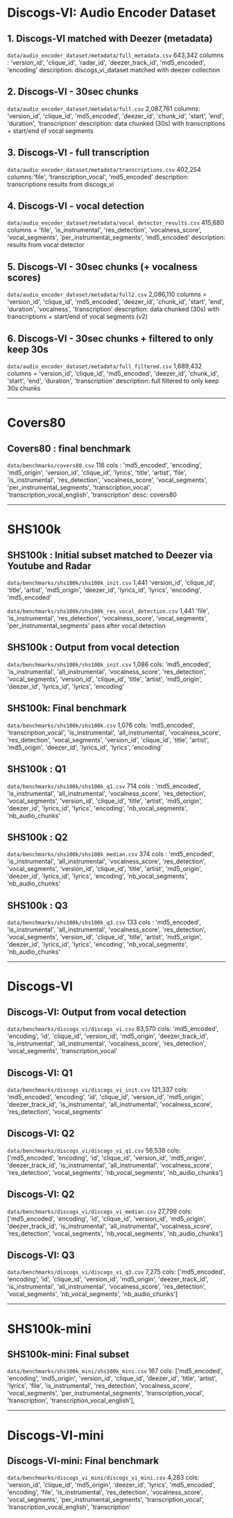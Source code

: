 
# Discogs-VI: Audio Encoder Dataset

## 1. Discogs-VI matched with Deezer (metadata)

`data/audio_encoder_dataset/metadata/full_metadata.csv`
643,342
columns : 'version_id', 'clique_id', 'radar_id', 'deezer_track_id', 'md5_encoded', 'encoding'
description: discogs_vi_dataset matched with deezer collection

## 2. Discogs-VI - 30sec chunks

`data/audio_encoder_dataset/metadata/full.csv`
2,087,761
columns: 'version_id', 'clique_id', 'md5_encoded', 'deezer_id', 'chunk_id', 'start', 'end', 'duration', 'transcription'
description: data chunked (30s) with transcriptions + start/end of vocal segments

## 3. Discogs-VI - full transcription

`data/audio_encoder_dataset/metadata/transcriptions.csv`
402,254
columns:'file', 'transcription_vocal', 'md5_encoded'
description: transcriptions results from discogs_vi

## 4. Discogs-VI - vocal detection

`data/audio_encoder_dataset/metadata/vocal_detector_results.csv`
415,680
columns = 'file', 'is_instrumental', 'res_detection', 'vocalness_score', 'vocal_segments', 'per_instrumental_segments', 'md5_encoded'
description: results from vocal detector

## 5. Discogs-VI - 30sec chunks  (+ vocalness scores)

`data/audio_encoder_dataset/metadata/full2.csv`
2,086,110
columns =  'version_id', 'clique_id', 'md5_encoded', 'deezer_id', 'chunk_id', 'start', 'end', 'duration', 'vocalness', 'transcription'
description: data chunked (30s) with transcriptions + start/end of vocal segments (v2)

## 6. Discogs-VI - 30sec chunks + filtered to only keep 30s

`data/audio_encoder_dataset/metadata/full_filtered.csv`
1,689,432
columns = 'version_id', 'clique_id', 'md5_encoded', 'deezer_id', 'chunk_id',
       'start', 'end', 'duration', 'transcription'
description: full filtered to only keep 30s chunks

---

# Covers80

## Covers80 : final benchmark

`data/benchmarks/covers80.csv`
116
cols : 'md5_encoded', 'encoding', 'md5_origin', 'version_id', 'clique_id',
       'lyrics', 'title', 'artist', 'file', 'is_instrumental', 'res_detection',
       'vocalness_score', 'vocal_segments', 'per_instrumental_segments',
       'transcription_vocal', 'transcription_vocal_english', 'transcription'
desc: covers80

---

# SHS100k

## SHS100k : Initial subset matched to Deezer via Youtube and Radar

`data/benchmarks/shs100k/shs100k_init.csv`
1,441
'version_id', 'clique_id', 'title', 'artist', 'md5_origin', 'deezer_id',
       'lyrics_id', 'lyrics', 'encoding', 'md5_encoded'

`data/benchmarks/shs100k/shs100k_res_vocal_detection.csv`
1,441
'file', 'is_instrumental', 'res_detection', 'vocalness_score',
       'vocal_segments', 'per_instrumental_segments'
pass after vocal detection

## SHS100k : Output from vocal detection

`data/benchmarks/shs100k/shs100k_init.csv`
1,086
cols: 'md5_encoded', 'is_instrumental', 'all_instrumental', 'vocalness_score',
       'res_detection', 'vocal_segments', 'version_id', 'clique_id', 'title',
       'artist', 'md5_origin', 'deezer_id', 'lyrics_id', 'lyrics', 'encoding'

## SHS100k: Final benchmark

`data/benchmarks/shs100k/shs100k.csv`
1,076
cols: 'md5_encoded', 'transcription_vocal', 'is_instrumental',
       'all_instrumental', 'vocalness_score', 'res_detection',
       'vocal_segments', 'version_id', 'clique_id', 'title', 'artist',
       'md5_origin', 'deezer_id', 'lyrics_id', 'lyrics', 'encoding'

## SHS100k : Q1

`data/benchmarks/shs100k/shs100k_q1.csv`
714
cols : 'md5_encoded', 'is_instrumental', 'all_instrumental', 'vocalness_score',
       'res_detection', 'vocal_segments', 'version_id', 'clique_id', 'title',
       'artist', 'md5_origin', 'deezer_id', 'lyrics_id', 'lyrics', 'encoding',
       'nb_vocal_segments', 'nb_audio_chunks'

## SHS100k : Q2

`data/benchmarks/shs100k/shs100k_median.csv`
374
cols : 'md5_encoded', 'is_instrumental', 'all_instrumental', 'vocalness_score',
       'res_detection', 'vocal_segments', 'version_id', 'clique_id', 'title',
       'artist', 'md5_origin', 'deezer_id', 'lyrics_id', 'lyrics', 'encoding',
       'nb_vocal_segments', 'nb_audio_chunks'

## SHS100k : Q3

`data/benchmarks/shs100k/shs100k_q3.csv`
133
cols : 'md5_encoded', 'is_instrumental', 'all_instrumental', 'vocalness_score',
       'res_detection', 'vocal_segments', 'version_id', 'clique_id', 'title',
       'artist', 'md5_origin', 'deezer_id', 'lyrics_id', 'lyrics', 'encoding',
       'nb_vocal_segments', 'nb_audio_chunks'

---

# Discogs-VI

## Discogs-VI: Output from vocal detection

`data/benchmarks/discogs_vi/discogs_vi.csv`
83,570
cols: 'md5_encoded', 'encoding', 'id', 'clique_id', 'version_id',
       'md5_origin', 'deezer_track_id', 'is_instrumental', 'all_instrumental',
       'vocalness_score', 'res_detection', 'vocal_segments',
       'transcription_vocal'

## Discogs-VI: Q1

`data/benchmarks/discogs_vi/discogs_vi_init.csv`
121,337
cols: 'md5_encoded', 'encoding', 'id', 'clique_id', 'version_id', 'md5_origin', 'deezer_track_id', 'is_instrumental', 'all_instrumental', 'vocalness_score', 'res_detection', 'vocal_segments’

## Discogs-VI: Q2

`data/benchmarks/discogs_vi/discogs_vi_q1.csv`
56,538
cols: ['md5_encoded', 'encoding', 'id', 'clique_id', 'version_id',
       'md5_origin', 'deezer_track_id', 'is_instrumental', 'all_instrumental',
       'vocalness_score', 'res_detection', 'vocal_segments',
       'nb_vocal_segments', 'nb_audio_chunks']

## Discogs-VI: Q2

`data/benchmarks/discogs_vi/discogs_vi_median.csv`
27,799
cols: ['md5_encoded', 'encoding', 'id', 'clique_id', 'version_id',
       'md5_origin', 'deezer_track_id', 'is_instrumental', 'all_instrumental',
       'vocalness_score', 'res_detection', 'vocal_segments',
       'nb_vocal_segments', 'nb_audio_chunks']

## Discogs-VI: Q3

`data/benchmarks/discogs_vi/discogs_vi_q3.csv`
7,275
cols: ['md5_encoded', 'encoding', 'id', 'clique_id', 'version_id',
       'md5_origin', 'deezer_track_id', 'is_instrumental', 'all_instrumental',
       'vocalness_score', 'res_detection', 'vocal_segments',
       'nb_vocal_segments', 'nb_audio_chunks']

---

# SHS100k-mini

## SHS100k-mini: Final subset

`data/benchmarks/shs100k_mini/shs100k_mini.csv`
167
cols: ['md5_encoded', 'encoding', 'md5_origin', 'version_id', 'clique_id',
       'deezer_id', 'title', 'artist', 'lyrics', 'file', 'is_instrumental',
       'res_detection', 'vocalness_score', 'vocal_segments',
       'per_instrumental_segments', 'transcription_vocal', 'transcription',
       'transcription_vocal_english'],

---

# Discogs-VI-mini

## Discogs-VI-mini: Final benchmark

`data/benchmarks/discogs_vi_mini/discogs_vi_mini.csv`
4,283
cols: 'version_id', 'clique_id', 'md5_origin', 'deezer_id', 'lyrics',
       'md5_encoded', 'encoding', 'file', 'is_instrumental', 'res_detection',
       'vocalness_score', 'vocal_segments', 'per_instrumental_segments',
       'transcription_vocal', 'transcription_vocal_english', 'transcription'
